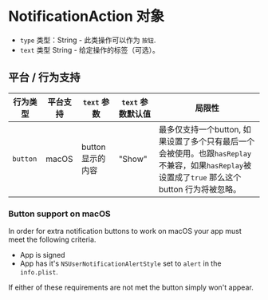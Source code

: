 # NotificationAction 对象

* `type` 类型：String - 此类操作可以作为 `按钮`.
* `text` 类型 String - 给定操作的标签（可选）。

## 平台 / 行为支持

| 行为类型     | 平台支持  | `text` 参数    | `text` 参数默认值 | 局限性                                                                                                 |
| -------- | ----- | ------------ | ------------ | --------------------------------------------------------------------------------------------------- |
| `button` | macOS | button 显示的内容 | "Show"       | 最多仅支持一个button, 如果设置了多个只有最后一个会被使用。也跟` hasReplay `不兼容，如果` hasReplay `被设置成了` true ` 那么这个button 行为将被忽略。 |

### Button support on macOS

In order for extra notification buttons to work on macOS your app must meet the following criteria.

* App is signed
* App has it's `NSUserNotificationAlertStyle` set to `alert` in the `info.plist`.

If either of these requirements are not met the button simply won't appear.